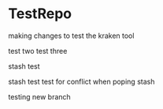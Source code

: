 # TestRepo

making changes to test the kraken tool 

test two
test three

stash test

stash test
test for conflict when poping stash

testing new branch

